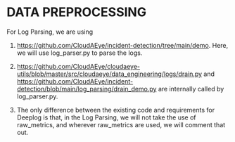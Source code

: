 # DATA PREPROCESSING

For Log Parsing, we are using 
 
1. https://github.com/CloudAEye/incident-detection/tree/main/demo.
Here, we will use log_parser.py to parse the logs.
   
2. https://github.com/CloudAEye/cloudaeye-utils/blob/master/src/cloudaeye/data_engineering/logs/drain.py and https://github.com/CloudAEye/incident-detection/blob/main/log_parsing/drain_demo.py are internally called by log_parser.py.

3. The only difference between the existing code and requirements for Deeplog is that, in the Log Parsing, we will not take the use of raw_metrics, and wherever raw_metrics are used, we will comment that out.
